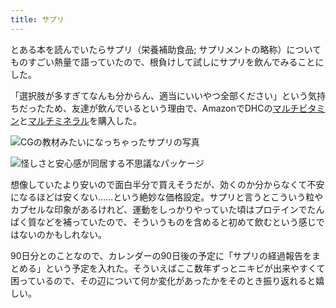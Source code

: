 ```yaml
---
title: サプリ
---
```

とある本を読んでいたらサプリ（栄養補助食品; サプリメントの略称）についてものすごい熱量で語っていたので、根負けして試しにサプリを飲んでみることにした。

「選択肢が多すぎてなんも分からん、適当にいいやつ全部ください」という気持ちだったため、友達が飲んでいるという理由で、AmazonでDHCの[マルチビタミン](https://www.amazon.co.jp/dp/B00GX1E3R6?th=1)と[マルチミネラル](https://www.amazon.co.jp/dp/B01MSSWA5K)を購入した。

![](https://lh4.googleusercontent.com/W6XDlSiUKbmFBBPr9Prt_rdW3Lg4J4FOKdhijSDmKlOIIi2ymJhDV-TbWzsHvSXFyWQJ9Vq7kgCaYrlBhjFiQRJgreamuP3lleOG_yFp14ifAExNRHcwt4zPrDU4lWkl_sDKF4TwKtznybvV_gUwIH2imoya0mmtg3-2U2-YOQokFehy-owYng_5R1cU "CGの教材みたいになっちゃったサプリの写真")

![](https://lh4.googleusercontent.com/uRFnp3ukqSBpz5DDCCMI0thw3WrGMWN0SfhELTgFBAWzI1jOoe3JCb53gIs2c4yQesTsRAdSuahneZOtXV0qfFQUZSxoGHnKFimVZLqCZ4UfpkvbH5E7Jl27MA6BpxvlAHdGm5Mu2DWluecMxiEzWkZ_0nSZGg4ieuDAh93F5SpQgSmnZ9xW0LrgxjC- "怪しさと安心感が同居する不思議なパッケージ")

想像していたより安いので面白半分で買えそうだが、効くのか分からなくて不安になるほどは安くない……という絶妙な価格設定。サプリと言うとこういう粒やカプセルな印象があるけれど、運動をしっかりやっていた頃はプロテインでたんぱく質などを補っていたので、そういうものを含めると初めて飲むという感じではないのかもしれない。

90日分とのことなので、カレンダーの90日後の予定に「サプリの経過報告をまとめる」という予定を入れた。そういえばここ数年ずっとニキビが出来やすくて困っているので、その辺について何か変化があったかをそのとき振り返れると嬉しい。
